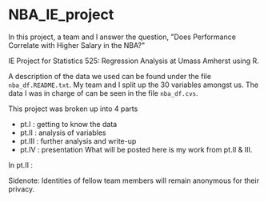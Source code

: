 # NBA_IE_project
In this project, a team and I answer the question, "Does Performance Correlate with Higher Salary in the NBA?"

IE Project for Statistics 525: Regression Analysis at Umass Amherst using R. 

A description of the data we used can be found under the file `nba_df.README.txt`. My team and I split up the $30$ variables amongst us. The data I was in charge of can be seen in the file `nba_df.cvs`.

This project was broken up into 4 parts
- pt.I : getting to know the data
- pt.II : analysis of variables
- pt.III : further analysis and write-up
- pt.IV : presentation 
What will be posted here is my work from pt.II & III. 

In pt.II : 


Sidenote:
Identities of fellow team members will remain anonymous for their privacy. 
